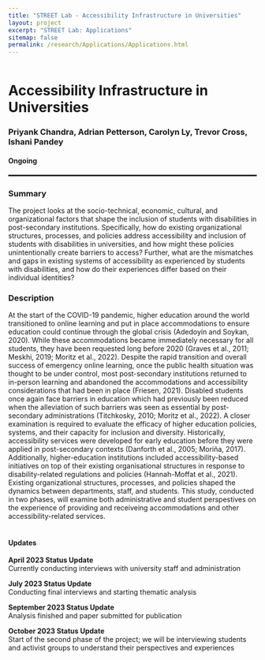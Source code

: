 ```yaml
---
title: "STREET Lab - Accessibility Infrastructure in Universities"
layout: project
excerpt: "STREET Lab: Applications"
sitemap: false
permalink: /research/Applications/Applications.html
---
```

<div class="row" style="display: flex;">


<!--<div class="col-sm-5 clearfix" >
  <img src="{{ site.url }}{{ site.baseurl }}/images/pubpic/{{ project.photo }}" class="img-reponsive" width="100%" style="float: left" />
</div>-->

<div class="container-fluid">
  <h1>Accessibility Infrastructure in Universities</h1>
  <h3>Priyank Chandra, Adrian Petterson, Carolyn Ly, Trevor Cross, Ishani Pandey</h3>
  <h4>Ongoing</h4>
</div>

</div>

<hr style="margin-top: 0.1rem;
  margin-bottom: 0.1rem;
  border: 0;
  border-top: 2px solid rgba(0, 0, 0, 0.2);"/>

<div class="row" style="display: flex;">

<div class=" col-sm-12">
  <h3>Summary</h3>
The project looks at the socio-technical, economic, cultural, and organizational factors that shape the inclusion of students with disabilities in post-secondary institutions. Specifically, how do existing organizational structures, processes, and policies address accessibility and inclusion of students with disabilities in universities, and how might these policies unintentionally create barriers to access? Further, what are the mismatches and gaps in existing systems of accessibility as experienced by students with disabilities, and how do their experiences differ based on their individual identities?
  
  <h3>Description</h3>
At the start of the COVID-19 pandemic, higher education around the world transitioned to online learning and put in place accommodations to ensure education could continue through the global crisis (Adedoyin and Soykan, 2020). While these accommodations became immediately necessary for all students, they have been requested long before 2020 (Graves et al., 2011; Meskhi, 2019; Moritz et al., 2022). Despite the rapid transition and overall success of emergency online learning, once the public health situation was thought to be under control, most post-secondary institutions returned to in-person learning and abandoned the accommodations and accessibility considerations that had been in place (Friesen, 2021). Disabled students once again face barriers in education which had previously been reduced when the alleviation of such barriers was seen as essential by post-secondary administrations (Titchkosky, 2010; Moritz et al., 2022).  A closer examination is required to evaluate the efficacy of higher education policies, systems, and their capacity for inclusion and diversity. Historically, accessibility services were developed for early education before they were applied in post-secondary contexts (Danforth et al., 2005; Moriña, 2017). Additionally, higher-education institutions included accessibility-based initiatives on top of their existing organisational structures in response to disability-related regulations and policies (Hannah-Moffat et al., 2021). Existing organizational structures, processes, and policies shaped the dynamics between departments, staff, and students. This study, conducted in two phases, will examine both administrative and student perspestives on the experience of providing and receiveing accommodations and other accessibility-related services. <br><br>
  
<h4>Updates</h4>
<b>April 2023 Status Update</b><br>Currently conducting interviews with university staff and administration

<b>July 2023 Status Update</b><br>Conducting final interviews and starting thematic analysis

<b>September 2023 Status Update</b><br>Analysis finished and paper submitted for publication

<b>October 2023 Status Update</b><br>Start of the second phase of the project; we will be interviewing students and activist groups to understand their perspectives and experiences
  
<!-- <h2>Papers</h2> -->
<br />

